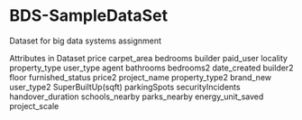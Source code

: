 # BDS-SampleDataSet
Dataset for big data systems assignment

Attributes in Dataset
price
carpet_area
bedrooms
builder
paid_user
locality
property_type
user_type
agent
bathrooms
bedrooms2
date_created
builder2
floor
furnished_status
price2
project_name
property_type2
brand_new
user_type2
SuperBuiltUp(sqft)
parkingSpots
securityIncidents
handover_duration
schools_nearby
parks_nearby
energy_unit_saved
project_scale
